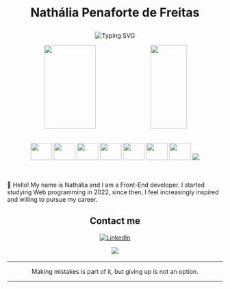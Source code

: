 # <p align="center"> Nathália Penaforte de Freitas<br></p>


<p align="center">
	<img src="https://readme-typing-svg.demolab.com?font=Fira+Code&pause=1000&color=BC18BD&random=false&width=435&lines=+Front-End+Developer" alt="Typing SVG" />
</p>

<div align='center'>
 
<div align="center">  
  
  <img width="49%" height="195px" src="https://github-readme-stats.vercel.app/api?username=penafortee&show_icons=true&count_private=true&title_color=80F7D4&icon_color=9d00ff&text_color=c9d1d9&bg_color=0d1117&border_color=fff0"/> 
  
  <img width="41%" height="195px" src="https://github-readme-stats.vercel.app/api/top-langs/?username=penafortee&layout=compact&title_color=80F7D4&text_color=fff&bg_color=0d1117&border_color=fff0"/>
  
</div>

</div>

##

 <div align="center">
	<img height='40' width='50' src="https://cdn.jsdelivr.net/gh/devicons/devicon/icons/html5/html5-original.svg" />
	<img height='40' width='50' src="https://cdn.jsdelivr.net/gh/devicons/devicon/icons/css3/css3-original.svg" />
	<img height='40' width='50' src="https://cdn.jsdelivr.net/gh/devicons/devicon/icons/javascript/javascript-original.svg" />
	<img height='40' width='50' src="https://cdn.jsdelivr.net/gh/devicons/devicon/icons/bootstrap/bootstrap-original-wordmark.svg" />
	<img height='40' width='50' src="https://cdn.jsdelivr.net/gh/devicons/devicon/icons/git/git-original.svg" />
       	<img height='40' width='50' src="https://icongr.am/devicon/webpack-original.svg?size=112&color=currentColor" />
	 <img height='40' width='50' src="https://icongr.am/devicon/jquery-original-wordmark.svg?size=128&color=currentColor" />
	 <img src="https://api.iconify.design/logos/vitejs.svg?width=40&height=50" />
<br>
<br>

</div>

##
👋 Hello! My name is Nathália and I am a Front-End developer. I started studying Web programming in 2022, since then, I feel increasingly inspired and willing to pursue my career.

<h2 align='center'>Contact me</h2>

<div align='center'>

[![LinkedIn](https://img.shields.io/badge/linkedin-%230077B5.svg?style=for-the-badge&logo=linkedin&logoColor=white)](https://www.linkedin.com/in/nathalia-freitas-1644031b3/)

<p align="center">
	<img alingn="center" src="https://profile-counter.glitch.me/penafortee/count.svg" />
</p>

<hr>
Making mistakes is part of it, but giving up is not an option.
<hr>

<!--<br><a href="https://github.com/penafortee/penafortee"><img src="https://views.whatilearened.today/views/github/penafortee/penafortee.svg" alt="Views Badge"/></a>

<!--![Snake animation](https://github.com/penafortee/penafortee/raw/output/github-contribution-grid-snake.svg)

